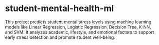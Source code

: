 # student-mental-health-ml
This project predicts student mental stress levels using machine learning models like Linear Regression, Logistic Regression, Decision Tree, K-NN, and SVM. It analyzes academic, lifestyle, and emotional factors to support early stress detection and promote student well-being.
